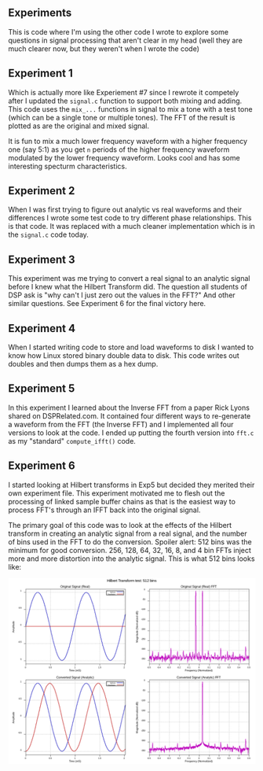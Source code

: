 Experiments
-----------

This is code where I'm using the other code I wrote to explore some
questions in signal processing that aren't clear in my head (well they
are much clearer now, but they weren't when I wrote the code)

## Experiment 1

Which is actually more like Experiement #7 since I rewrote it competely
after I updated the `signal.c` function to support both mixing and adding.
This code uses the `mix_...` functions in signal to mix a tone with a test
tone (which can be a single tone or multiple tones). The FFT of the result
is plotted as are the original and mixed signal. 

It is fun to mix a much lower frequency waveform with a higher frequency
one (say 5:1) as you get `n` periods of the higher frequency waveform
modulated by the lower frequency waveform. Looks cool and has some
interesting specturm characteristics.

## Experiment 2

When I was first trying to figure out analytic vs real waveforms and their
differences I wrote some test code to try different phase relationships. This
is that code. It was replaced with a much cleaner implementation which is
in the `signal.c` code today.

## Experiment 3

This experiment was me trying to convert a real signal to an analytic signal
before I knew what the Hilbert Transform did. The question all students of DSP
ask is "why can't I just zero out the values in the FFT?" And other similar
questions. See Experiment 6 for the final victory here.

## Experiment 4

When I started writing code to store and load waveforms to disk I wanted to
know how Linux stored binary double data to disk. This code writes out doubles
and then dumps them as a hex dump.

## Experiment 5

In this experiment I learned about the Inverse FFT from a paper Rick
Lyons shared on DSPRelated.com. It contained four different ways to re-generate
a waveform from the FFT (the Inverse FFT) and I implemented all four versions
to look at the code. I ended up putting the fourth version into `fft.c` as
my "standard" `compute_ifft()` code.

## Experiment 6

I started looking at Hilbert transforms in Exp5 but decided they merited
their own experiment file. This experiment motivated me to flesh out the
processing of linked sample buffer chains as that is the easiest way to
process FFT's through an IFFT back into the original signal.

The primary goal of this code was to look at the effects of the Hilbert
transform in creating an analytic signal from a real signal, and the number
of bins used in the FFT to do the conversion. Spoiler alert: 512 bins was the
minimum for good conversion. 256, 128, 64, 32, 16, 8, and 4 bin FFTs inject
more and more distortion into the analytic signal. This is what 512 bins
looks like:

<img src=exp6.png>
